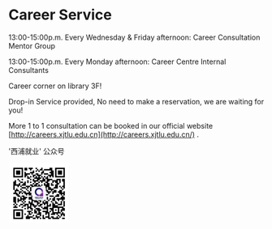 # Career Service

13:00-15:00p.m. Every Wednesday & Friday afternoon: Career Consultation Mentor Group

13:00-15:00p.m. Every Monday afternoon: Career Centre Internal Consultants

Career corner on library 3F!

Drop-in Service provided, No need to make a reservation, we are waiting for you!

More 1 to 1 consultation can be booked in our official website [http://careers.xjtlu.edu.cn](http://careers.xjtlu.edu.cn/) .

'西浦就业' 公众号

![career service wechat qr code](../asset/image/career-service-wechat.png)